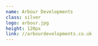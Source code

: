 ```yaml
---
name: Arbour Developments
class: silver
logo: arbour.jpg
height: 120px
link: //arbourdevelopments.co.uk
---
```

